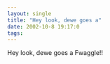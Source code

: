 ```yaml
---
layout: single
title: "Hey look, dewe goes a"
date: 2002-10-8 19:17:0
tags: 
---
```


Hey look, dewe goes a Fwaggle!!

